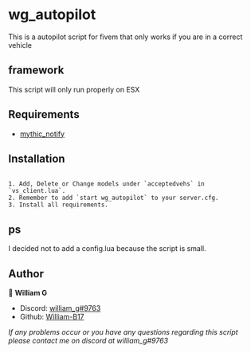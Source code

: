 # wg_autopilot
This is a autopilot script for fivem that only works if you are in a correct vehicle 

## framework
This script will only run properly on ESX

## Requirements

* [mythic_notify](https://github.com/yordi-a/mythic_notify)

## Installation
```

1. Add, Delete or Change models under `acceptedvehs` in `vs_client.lua`.
2. Remember to add `start wg_autopilot` to your server.cfg.
3. Install all requirements.
```


## ps

I decided not to add a config.lua because the script is small.

## Author

👤 **William G**

- Discord: [william_g#9763](https://discord.gg/ma3y5xKfem)
- Github: [William-B17](https://github.com/William-B17)

_If any problems occur or you have any questions regarding this script please contact me on discord at william_g#9763_
